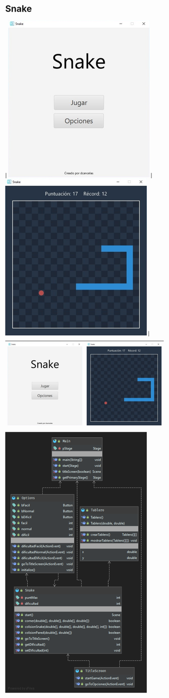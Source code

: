 # Snake
| <img src = "readme-images/screenshot1.jpg" width ="450" /> | <img src = "readme-images/screenshot2.jpg" width ="450" /> |


|<img src = "readme-images/screenshot1.jpg" width ="450" />  | <img src = "readme-images/screenshot2.jpg" width ="450" /> |
|:---:|:---:|

<img src = "readme-images/snake_diagram.png" width ="450" />
